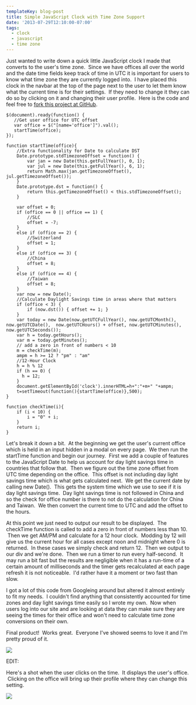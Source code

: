 ```yaml
---
templateKey: blog-post
title: Simple JavaScript Clock with Time Zone Support
date: '2013-07-29T12:10:00-07:00'
tags:
  - clock
  - javascript
  - time zone
---
```

Just wanted to write down a quick little JavaScript clock I made that converts to the user's time zone.  Since we have offices all over the world and the date time fields keep track of time in UTC it is important for users to know what time zone they are currently logged into.  I have placed this clock in the navbar at the top of the page next to the user to let them know what the current time is for their settings.  If they need to change it they can do so by clicking on it and changing their user profile.  Here is the code and feel free to <a href="https://github.com/ericsaupe/worldclock-js" target="_blank">fork this project at GitHub</a>.

<pre><code>$(document).ready(function() {
   //Get user office for UTC offset
   var office = $("[name='office']").val();
   startTime(office);
});

function startTime(office){
    //Extra functionality for Date to calculate DST
    Date.prototype.stdTimezoneOffset = function() {
        var jan = new Date(this.getFullYear(), 0, 1);
        var jul = new Date(this.getFullYear(), 6, 1);
        return Math.max(jan.getTimezoneOffset(), jul.getTimezoneOffset());
    }
    Date.prototype.dst = function() {
        return this.getTimezoneOffset() &lt; this.stdTimezoneOffset();
    }

    var offset = 0;
    if (office == 0 || office == 1) {
        //SLC
        offset = -7;
    }
    else if (office == 2) {
        //Switzerland
        offset = 1;
    }
    else if (office == 3) {
        //China
        offset = 8;
    }
    else if (office == 4) {
        //Taiwan
        offset = 8;
    }
    var now = new Date();
    //Calculate Daylight Savings time in areas where that matters
    if (office &lt; 3) {
        if (now.dst()) { offset += 1; }   
    }
    var today = new Date(now.getUTCFullYear(), now.getUTCMonth(), now.getUTCDate(),  now.getUTCHours() + offset, now.getUTCMinutes(), now.getUTCSeconds());
    var h = today.getHours();
    var m = today.getMinutes();
    // add a zero in front of numbers &lt; 10
    m = checkTime(m);
    ampm = h &gt;= 12 ? "pm" : "am"
    //12-Hour Clock
    h = h % 12
    if (h == 0) {
      h = 12;
    }
    document.getElementById('clock').innerHTML=h+":"+m+" "+ampm;
    t=setTimeout(function(){startTime(office)},500);
}

function checkTime(i){
    if (i &lt; 10) {
        i = "0" + i;
    }
    return i;
}
</code></pre>

Let's break it down a bit.  At the beginning we get the user's current office which is held in an input hidden in a modal on every page.  We then run the startTime function and begin our journey.  First we add a couple of features to the JavaScript Date to help us account for day light savings time in countries that follow that.  Then we figure out the time zone offset from UTC time depending on the office.  This offset is not including day light savings time which is what gets calculated next.  We get the current date by calling new Date().  This gets the system time which we use to see if it is day light savings time.  Day light savings time is not followed in China and so the check for office number is there to not do the calculation for China and Taiwan.  We then convert the current time to UTC and add the offset to the hours.

At this point we just need to output our result to be displayed.  The checkTime function is called to add a zero in front of numbers less than 10.  Then we get AM/PM and calculate for a 12 hour clock.  Modding by 12 will give us the current hour for all cases except noon and midnight where 0 is returned.  In these cases we simply check and return 12.  Then we output to our div and we're done.  Then we run a timer to run every half-second.  It may run a bit fast but the results are negligible when it has a run-time of a certain amount of milliseconds and the timer gets recalculated at each page refresh it is not noticeable.  I'd rather have it a moment or two fast than slow.

I got a lot of this code from Googleing around but altered it almost entirely to fit my needs.  I couldn't find anything that consistently accounted for time zones and day light savings time easily so I wrote my own.  Now when users log into our site and are looking at data they can make sure they are seeing the times for their office and won't need to calculate time zone conversions on their own.

Final product!  Works great.  Everyone I've showed seems to love it and I'm pretty proud of it.

![](/img/screenshot-from-2013-07-29-171006.png)

EDIT:

Here's a shot when the user clicks on the time.  It displays the user's office.  Clicking on the office will bring up their profile where they can change this setting.

![](/img/screenshot-from-2013-07-29-171302-300x75.png)
